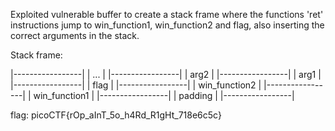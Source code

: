 Exploited vulnerable buffer to create a stack frame where the functions 'ret' instructions jump to win_function1, win_function2 and flag, also inserting the correct arguments in the stack.

Stack frame:

|-----------------|
|      ...        |
|-----------------|
|     arg2        |
|-----------------|
|     arg1        |
|-----------------|
|     flag        |
|-----------------|
|  win_function2  |
|-----------------|
|  win_function1  | 
|-----------------|
|    padding      |
|-----------------|


flag: picoCTF{rOp_aInT_5o_h4Rd_R1gHt_718e6c5c}